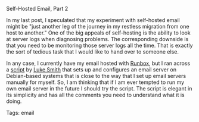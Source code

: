 Self-Hosted Email, Part 2

In my last post, I speculated that my experiment with self-hosted email might be "just another leg of the journey in my restless migration from one host to another." One of the big appeals of self-hosting is the ability to look at server logs when diagnosing problems. The corresponding downside is that you need to be monitoring those server logs all the time. That is exactly the sort of tedious task that I would like to hand over to someone else.

In any case, I currently have my email hosted with [Runbox][runbox], but I ran across a [script][script] by [Luke Smith][smith] that sets up and configures an email server on Debian-based systems that is close to the way that I set up email servers manually for myself. So, I am thinking that if I am ever tempted to run my own email server in the future I should try the script. The script is elegant in its simplicity and has all the comments you need to understand what it is doing.

[runbox]: https://runbox.com/
[script]: https://github.com/LukeSmithxyz/emailwiz
[smith]: https://lukesmith.xyz/

Tags: email
